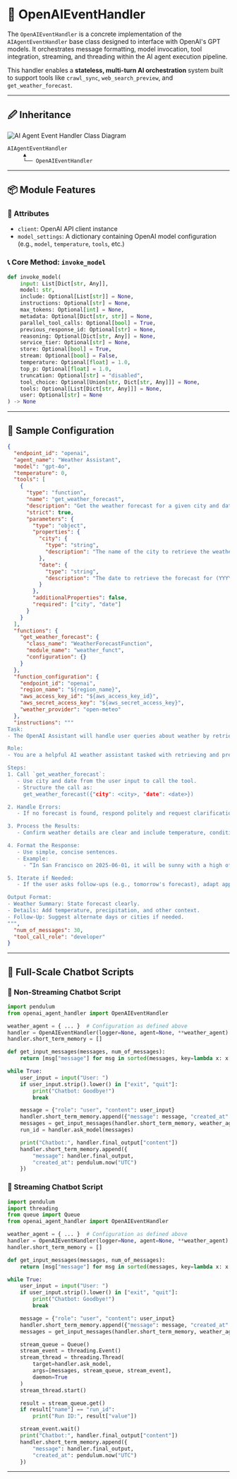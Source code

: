 # 🧠 OpenAIEventHandler

The `OpenAIEventHandler` is a concrete implementation of the `AIAgentEventHandler` base class designed to interface with OpenAI's GPT models. It orchestrates message formatting, model invocation, tool integration, streaming, and threading within the AI agent execution pipeline.

This handler enables a **stateless, multi-turn AI orchestration** system built to support tools like `crawl_sync`, `web_search_preview`, and `get_weather_forecast`.

---

## 🖉 Inheritance

![AI Agent Event Handler Class Diagram](/images/ai_agent_event_handler_class_diagram.jpg)

```
AIAgentEventHandler
     ▲
     └── OpenAIEventHandler
```

---

## 📦 Module Features

### 🔧 Attributes

* `client`: OpenAI API client instance
* `model_settings`: A dictionary containing OpenAI model configuration (e.g., `model`, `temperature`, `tools`, etc.)

### 📞 Core Method: `invoke_model`

```python
def invoke_model(
    input: List[Dict[str, Any]],
    model: str,
    include: Optional[List[str]] = None,
    instructions: Optional[str] = None,
    max_tokens: Optional[int] = None,
    metadata: Optional[Dict[str, str]] = None,
    parallel_tool_calls: Optional[bool] = True,
    previous_response_id: Optional[str] = None,
    reasoning: Optional[Dict[str, Any]] = None,
    service_tier: Optional[str] = None,
    store: Optional[bool] = True,
    stream: Optional[bool] = False,
    temperature: Optional[float] = 1.0,
    top_p: Optional[float] = 1.0,
    truncation: Optional[str] = "disabled",
    tool_choice: Optional[Union[str, Dict[str, Any]]] = None,
    tools: Optional[List[Dict[str, Any]]] = None,
    user: Optional[str] = None
) -> None
```

---

## 📘 Sample Configuration

```json
{
  "endpoint_id": "openai",
  "agent_name": "Weather Assistant",
  "model": "gpt-4o",
  "temperature": 0,
  "tools": [
    {
      "type": "function",
      "name": "get_weather_forecast",
      "description": "Get the weather forecast for a given city and date",
      "strict": true,
      "parameters": {
        "type": "object",
        "properties": {
          "city": {
            "type": "string",
            "description": "The name of the city to retrieve the weather for."
          },
          "date": {
            "type": "string",
            "description": "The date to retrieve the forecast for (YYYY-MM-DD)."
          }
        },
        "additionalProperties": false,
        "required": ["city", "date"]
      }
    }
  ],
  "functions": {
    "get_weather_forecast": {
      "class_name": "WeatherForecastFunction",
      "module_name": "weather_funct",
      "configuration": {}
    }
  },
  "function_configuration": {
    "endpoint_id": "openai",
    "region_name": "${region_name}",
    "aws_access_key_id": "${aws_access_key_id}",
    "aws_secret_access_key": "${aws_secret_access_key}",
    "weather_provider": "open-meteo"
  },
  "instructions": """
Task:
- The OpenAI Assistant will handle user queries about weather by retrieving data using the `get_weather_forecast` function.

Role:
- You are a helpful AI weather assistant tasked with retrieving and presenting accurate forecasts.

Steps:
1. Call `get_weather_forecast`:
   - Use city and date from the user input to call the tool.
   - Structure the call as:
     get_weather_forecast({"city": <city>, "date": <date>})

2. Handle Errors:
   - If no forecast is found, respond politely and request clarification.

3. Process the Results:
   - Confirm weather details are clear and include temperature, conditions, or alerts.

4. Format the Response:
   - Use simple, concise sentences.
   - Example:
     - “In San Francisco on 2025-06-01, it will be sunny with a high of 72°F.”

5. Iterate if Needed:
   - If the user asks follow-ups (e.g., tomorrow's forecast), adapt appropriately.

Output Format:
- Weather Summary: State forecast clearly.
- Details: Add temperature, precipitation, and other context.
- Follow-Up: Suggest alternate days or cities if needed.
""",
  "num_of_messages": 30,
  "tool_call_role": "developer"
}
```

---

## 💬 Full-Scale Chatbot Scripts

### 🔁 Non-Streaming Chatbot Script

```python
import pendulum
from openai_agent_handler import OpenAIEventHandler

weather_agent = { ... }  # Configuration as defined above
handler = OpenAIEventHandler(logger=None, agent=None, **weather_agent)
handler.short_term_memory = []

def get_input_messages(messages, num_of_messages):
    return [msg["message"] for msg in sorted(messages, key=lambda x: x["created_at"], reverse=True)][:num_of_messages][::-1]

while True:
    user_input = input("User: ")
    if user_input.strip().lower() in ["exit", "quit"]:
        print("Chatbot: Goodbye!")
        break

    message = {"role": "user", "content": user_input}
    handler.short_term_memory.append({"message": message, "created_at": pendulum.now("UTC")})
    messages = get_input_messages(handler.short_term_memory, weather_agent["num_of_messages"])
    run_id = handler.ask_model(messages)

    print("Chatbot:", handler.final_output["content"])
    handler.short_term_memory.append({
        "message": handler.final_output,
        "created_at": pendulum.now("UTC")
    })
```

### 🔁 Streaming Chatbot Script

```python
import pendulum
import threading
from queue import Queue
from openai_agent_handler import OpenAIEventHandler

weather_agent = { ... }  # Configuration as defined above
handler = OpenAIEventHandler(logger=None, agent=None, **weather_agent)
handler.short_term_memory = []

def get_input_messages(messages, num_of_messages):
    return [msg["message"] for msg in sorted(messages, key=lambda x: x["created_at"], reverse=True)][:num_of_messages][::-1]

while True:
    user_input = input("User: ")
    if user_input.strip().lower() in ["exit", "quit"]:
        print("Chatbot: Goodbye!")
        break

    message = {"role": "user", "content": user_input}
    handler.short_term_memory.append({"message": message, "created_at": pendulum.now("UTC")})
    messages = get_input_messages(handler.short_term_memory, weather_agent["num_of_messages"])

    stream_queue = Queue()
    stream_event = threading.Event()
    stream_thread = threading.Thread(
        target=handler.ask_model,
        args=[messages, stream_queue, stream_event],
        daemon=True
    )
    stream_thread.start()

    result = stream_queue.get()
    if result["name"] == "run_id":
        print("Run ID:", result["value"])

    stream_event.wait()
    print("Chatbot:", handler.final_output["content"])
    handler.short_term_memory.append({
        "message": handler.final_output,
        "created_at": pendulum.now("UTC")
    })
```

---
